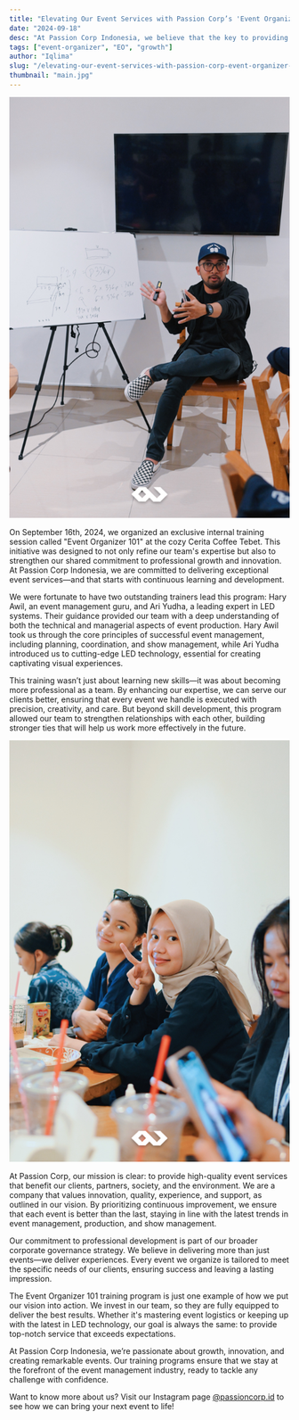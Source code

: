 ```yaml
---
title: "Elevating Our Event Services with Passion Corp’s 'Event Organizer 101'"
date: "2024-09-18"
desc: "At Passion Corp Indonesia, we believe that the key to providing exceptional event services is continuous learning and development."
tags: ["event-organizer", "EO", "growth"]
author: "Iqlima"
slug: "/elevating-our-event-services-with-passion-corp-event-organizer-101"
thumbnail: "main.jpg"
---
```


![Event 101](./image2.jpg)

On September 16th, 2024, we organized an exclusive internal training session called "Event Organizer 101" at the cozy Cerita Coffee Tebet. This initiative was designed to not only refine our team's expertise but also to strengthen our shared commitment to professional growth and innovation. At Passion Corp Indonesia, we are committed to delivering exceptional event services—and that starts with continuous learning and development. 

We were fortunate to have two outstanding trainers lead this program: Hary Awil, an event management guru, and Ari Yudha, a leading expert in LED systems. Their guidance provided our team with a deep understanding of both the technical and managerial aspects of event production. Hary Awil took us through the core principles of successful event management, including planning, coordination, and show management, while Ari Yudha introduced us to cutting-edge LED technology, essential for creating captivating visual experiences.

This training wasn’t just about learning new skills—it was about becoming more professional as a team. By enhancing our expertise, we can serve our clients better, ensuring that every event we handle is executed with precision, creativity, and care. But beyond skill development, this program allowed our team to strengthen relationships with each other, building stronger ties that will help us work more effectively in the future.

![Event 101](./image1.jpg)

At Passion Corp, our mission is clear: to provide high-quality event services that benefit our clients, partners, society, and the environment. We are a company that values innovation, quality, experience, and support, as outlined in our vision. By prioritizing continuous improvement, we ensure that each event is better than the last, staying in line with the latest trends in event management, production, and show management.

Our commitment to professional development is part of our broader corporate governance strategy. We believe in delivering more than just events—we deliver experiences. Every event we organize is tailored to meet the specific needs of our clients, ensuring success and leaving a lasting impression.

The Event Organizer 101 training program is just one example of how we put our vision into action. We invest in our team, so they are fully equipped to deliver the best results. Whether it's mastering event logistics or keeping up with the latest in LED technology, our goal is always the same: to provide top-notch service that exceeds expectations.

At Passion Corp Indonesia, we’re passionate about growth, innovation, and creating remarkable events. Our training programs ensure that we stay at the forefront of the event management industry, ready to tackle any challenge with confidence.

Want to know more about us? Visit our Instagram page [@passioncorp.id](https://www.instagram.com/passioncorp.id/) to see how we can bring your next event to life!
